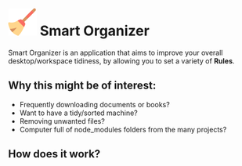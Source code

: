 # ![alt repo-icon](./src/assets/icons/broom.svg) Smart Organizer

Smart Organizer is an application that aims to improve your overall desktop/workspace tidiness, by allowing you to set a variety of **Rules**.

## Why this might be of interest: 
  - Frequently downloading documents or books?
  - Want to have a tidy/sorted machine?
  - Removing unwanted files?
  - Computer full of node_modules folders from the many projects?

## How does it work?
 
 
